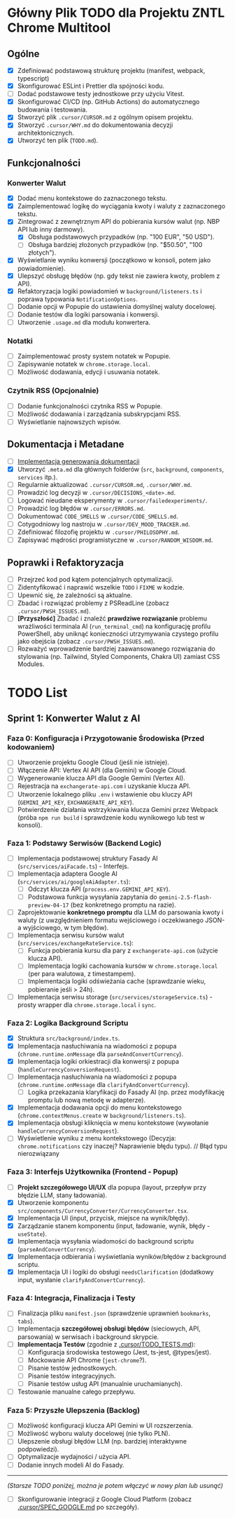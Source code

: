 # Główny Plik TODO dla Projektu ZNTL Chrome Multitool

## Ogólne

- [x] Zdefiniować podstawową strukturę projektu (manifest, webpack, typescript)
- [x] Skonfigurować ESLint i Prettier dla spójności kodu.
- [ ] Dodać podstawowe testy jednostkowe przy użyciu Vitest.
- [x] Skonfigurować CI/CD (np. GitHub Actions) do automatycznego budowania i testowania.
- [x] Stworzyć plik `.cursor/CURSOR.md` z ogólnym opisem projektu.
- [x] Stworzyć `.cursor/WHY.md` do dokumentowania decyzji architektonicznych.
- [x] Utworzyć ten plik (`TODO.md`).

## Funkcjonalności

### Konwerter Walut

- [x] Dodać menu kontekstowe do zaznaczonego tekstu.
- [x] Zaimplementować logikę do wyciągania kwoty i waluty z zaznaczonego tekstu.
- [x] Zintegrować z zewnętrznym API do pobierania kursów walut (np. NBP API lub inny darmowy).
  - [x] Obsługa podstawowych przypadków (np. "100 EUR", "50 USD").
  - [ ] Obsługa bardziej złożonych przypadków (np. "$50.50", "100 złotych").
- [x] Wyświetlanie wyniku konwersji (początkowo w konsoli, potem jako powiadomienie).
- [x] Ulepszyć obsługę błędów (np. gdy tekst nie zawiera kwoty, problem z API).
- [x] Refaktoryzacja logiki powiadomień w `background/listeners.ts` i poprawa typowania `NotificationOptions`.
- [ ] Dodanie opcji w Popupie do ustawienia domyślnej waluty docelowej.
- [ ] Dodanie testów dla logiki parsowania i konwersji.
- [ ] Utworzenie `.usage.md` dla modułu konwertera.

### Notatki

- [ ] Zaimplementować prosty system notatek w Popupie.
- [ ] Zapisywanie notatek w `chrome.storage.local`.
- [ ] Możliwość dodawania, edycji i usuwania notatek.

### Czytnik RSS (Opcjonalnie)

- [ ] Dodanie funkcjonalności czytnika RSS w Popupie.
- [ ] Możliwość dodawania i zarządzania subskrypcjami RSS.
- [ ] Wyświetlanie najnowszych wpisów.

## Dokumentacja i Metadane

- [ ] [Implementacja generowania dokumentacji](.cursor/TODO_docs_generation.md)
- [x] Utworzyć `.meta.md` dla głównych folderów (`src`, `background`, `components`, `services` itp.).
- [ ] Regularnie aktualizować `.cursor/CURSOR.md`, `.cursor/WHY.md`.
- [ ] Prowadzić log decyzji w `.cursor/DECISIONS_<date>.md`.
- [ ] Logować nieudane eksperymenty w `.cursor/failedexperiments/`.
- [ ] Prowadzić log błędów w `.cursor/ERRORS.md`.
- [ ] Dokumentować `CODE_SMELLS` w `.cursor/CODE_SMELLS.md`.
- [ ] Cotygodniowy log nastroju w `.cursor/DEV_MOOD_TRACKER.md`.
- [ ] Zdefiniować filozofię projektu w `.cursor/PHILOSOPHY.md`.
- [ ] Zapisywać mądrości programistyczne w `.cursor/RANDOM_WISDOM.md`.

## Poprawki i Refaktoryzacja

- [ ] Przejrzeć kod pod kątem potencjalnych optymalizacji.
- [ ] Zidentyfikować i naprawić wszelkie `TODO` i `FIXME` w kodzie.
- [ ] Upewnić się, że zależności są aktualne.
- [ ] Zbadać i rozwiązać problemy z PSReadLine (zobacz `.cursor/PWSH_ISSUES.md`).
- [ ] **[Przyszłość]** Zbadać i znaleźć **prawdziwe rozwiązanie** problemu wrażliwości terminala AI (`run_terminal_cmd`) na konfigurację profilu PowerShell, aby uniknąć konieczności utrzymywania czystego profilu jako obejścia (zobacz `.cursor/PWSH_ISSUES.md`).
- [ ] Rozważyć wprowadzenie bardziej zaawansowanego rozwiązania do stylowania (np. Tailwind, Styled Components, Chakra UI) zamiast CSS Modules.

# TODO List

## Sprint 1: Konwerter Walut z AI

### Faza 0: Konfiguracja i Przygotowanie Środowiska (Przed kodowaniem)

-   [ ] Utworzenie projektu Google Cloud (jeśli nie istnieje).
-   [ ] Włączenie API: Vertex AI API (dla Gemini) w Google Cloud.
-   [ ] Wygenerowanie klucza API dla Google Gemini (Vertex AI).
-   [ ] Rejestracja na `exchangerate-api.com` i uzyskanie klucza API.
-   [ ] Utworzenie lokalnego pliku `.env` i wstawienie obu kluczy API (`GEMINI_API_KEY`, `EXCHANGERATE_API_KEY`).
-   [ ] Potwierdzenie działania wstrzykiwania klucza Gemini przez Webpack (próba `npm run build` i sprawdzenie kodu wynikowego lub test w konsoli).

### Faza 1: Podstawy Serwisów (Backend Logic)

-   [ ] Implementacja podstawowej struktury Fasady AI (`src/services/aiFacade.ts`) - Interfejs.
-   [ ] Implementacja adaptera Google AI (`src/services/ai/googleAiAdapter.ts`):
    -   [ ] Odczyt klucza API (`process.env.GEMINI_API_KEY`).
    -   [ ] Podstawowa funkcja wysyłania zapytania do `gemini-2.5-flash-preview-04-17` (bez konkretnego promptu na razie).
-   [ ] Zaprojektowanie **konkretnego promptu** dla LLM do parsowania kwoty i waluty (z uwzględnieniem formatu wejściowego i oczekiwanego JSON-a wyjściowego, w tym błędów).
-   [ ] Implementacja serwisu kursów walut (`src/services/exchangeRateService.ts`):
    -   [ ] Funkcja pobierania kursu dla pary z `exchangerate-api.com` (użycie klucza API).
    -   [ ] Implementacja logiki cachowania kursów w `chrome.storage.local` (per para walutowa, z timestampem).
    -   [ ] Implementacja logiki odświeżania cache (sprawdzanie wieku, pobieranie jeśli > 24h).
-   [ ] Implementacja serwisu storage (`src/services/storageService.ts`) - prosty wrapper dla `chrome.storage.local` i `sync`.

### Faza 2: Logika Background Scriptu

-   [x] Struktura `src/background/index.ts`.
-   [x] Implementacja nasłuchiwania na wiadomości z popupa (`chrome.runtime.onMessage` dla `parseAndConvertCurrency`).
-   [x] Implementacja logiki orkiestracji dla konwersji z popupa (`handleCurrencyConversionRequest`).
-   [ ] Implementacja nasłuchiwania na wiadomości z popupa (`chrome.runtime.onMessage` dla `clarifyAndConvertCurrency`).
    -   [ ] Logika przekazania klaryfikacji do Fasady AI (np. przez modyfikację promptu lub nową metodę w adapterze).
-   [x] Implementacja dodawania opcji do menu kontekstowego (`chrome.contextMenus.create` w `background/listeners.ts`).
-   [x] Implementacja obsługi kliknięcia w menu kontekstowe (wywołanie `handleCurrencyConversionRequest`).
-   [ ] Wyświetlenie wyniku z menu kontekstowego (Decyzja: `chrome.notifications` czy inaczej? Naprawienie błędu typu). // Błąd typu nierozwiązany

### Faza 3: Interfejs Użytkownika (Frontend - Popup)

-   [ ] **Projekt szczegółowego UI/UX** dla popupa (layout, przepływ przy błędzie LLM, stany ładowania).
-   [x] Utworzenie komponentu `src/components/CurrencyConverter/CurrencyConverter.tsx`.
-   [x] Implementacja UI (input, przycisk, miejsce na wynik/błędy).
-   [x] Zarządzanie stanem komponentu (input, ładowanie, wynik, błędy - `useState`).
-   [x] Implementacja wysyłania wiadomości do background scriptu (`parseAndConvertCurrency`).
-   [x] Implementacja odbierania i wyświetlania wyników/błędów z background scriptu.
-   [x] Implementacja UI i logiki do obsługi `needsClarification` (dodatkowy input, wysłanie `clarifyAndConvertCurrency`).

### Faza 4: Integracja, Finalizacja i Testy

-   [ ] Finalizacja pliku `manifest.json` (sprawdzenie uprawnień `bookmarks`, `tabs`).
-   [ ] Implementacja **szczegółowej obsługi błędów** (sieciowych, API, parsowania) w serwisach i background skrypcie.
-   [ ] **Implementacja Testów** (zgodnie z [.cursor/TODO_TESTS.md](.cursor/TODO_TESTS.md)):
    -   [ ] Konfiguracja środowiska testowego (Jest, ts-jest, @types/jest).
    -   [ ] Mockowanie API Chrome (`jest-chrome`?).
    -   [ ] Pisanie testów jednostkowych.
    -   [ ] Pisanie testów integracyjnych.
    -   [ ] Pisanie testów usług API (manualnie uruchamianych).
-   [ ] Testowanie manualne całego przepływu.

### Faza 5: Przyszłe Ulepszenia (Backlog)

-   [ ] Możliwość konfiguracji klucza API Gemini w UI rozszerzenia.
-   [ ] Możliwość wyboru waluty docelowej (nie tylko PLN).
-   [ ] Ulepszenie obsługi błędów LLM (np. bardziej interaktywne podpowiedzi).
-   [ ] Optymalizacje wydajności / użycia API.
-   [ ] Dodanie innych modeli AI do Fasady.

---
*(Starsze TODO poniżej, można je potem włączyć w nowy plan lub usunąć)*

-   [ ] Skonfigurowanie integracji z Google Cloud Platform (zobacz [.cursor/SPEC_GOOGLE.md](.cursor/SPEC_GOOGLE.md) po szczegóły). 